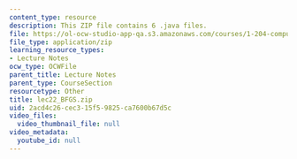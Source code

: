 ```yaml
---
content_type: resource
description: This ZIP file contains 6 .java files.
file: https://ol-ocw-studio-app-qa.s3.amazonaws.com/courses/1-204-computer-algorithms-in-systems-engineering-spring-2010/2acd4c26cec315f59825ca7600b67d5c_lec22_BFGS.zip
file_type: application/zip
learning_resource_types:
- Lecture Notes
ocw_type: OCWFile
parent_title: Lecture Notes
parent_type: CourseSection
resourcetype: Other
title: lec22_BFGS.zip
uid: 2acd4c26-cec3-15f5-9825-ca7600b67d5c
video_files:
  video_thumbnail_file: null
video_metadata:
  youtube_id: null
---
```

